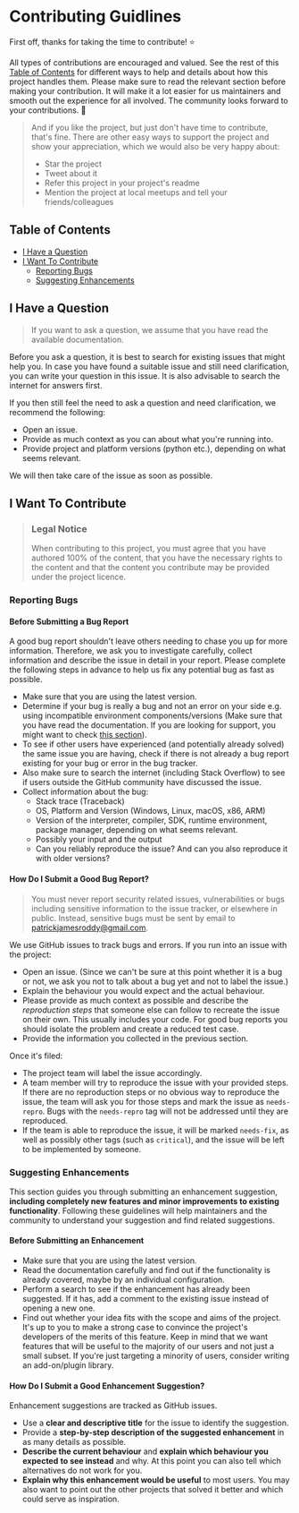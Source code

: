 # Contributing Guidlines

First off, thanks for taking the time to contribute! ⭐

All types of contributions are encouraged and valued. See the rest of this
[Table of Contents](#table-of-contents) for different ways to help and details
about how this project handles them. Please make sure to read the relevant
section before making your contribution. It will make it a lot easier for us
maintainers and smooth out the experience for all involved. The community looks
forward to your contributions. 🎉

> And if you like the project, but just don't have time to contribute, that's
> fine. There are other easy ways to support the project and show your
> appreciation, which we would also be very happy about:
>
> - Star the project
> - Tweet about it
> - Refer this project in your project's readme
> - Mention the project at local meetups and tell your friends/colleagues

## Table of Contents

- [I Have a Question](#i-have-a-question)
- [I Want To Contribute](#i-want-to-contribute)
  - [Reporting Bugs](#reporting-bugs)
  - [Suggesting Enhancements](#suggesting-enhancements)

## I Have a Question

> If you want to ask a question, we assume that you have read the available
> documentation.

Before you ask a question, it is best to search for existing issues that might
help you. In case you have found a suitable issue and still need clarification,
you can write your question in this issue. It is also advisable to search the
internet for answers first.

If you then still feel the need to ask a question and need clarification, we
recommend the following:

- Open an issue.
- Provide as much context as you can about what you're running into.
- Provide project and platform versions (python etc.), depending on what seems
  relevant.

We will then take care of the issue as soon as possible.

## I Want To Contribute

> ### Legal Notice
>
> When contributing to this project, you must agree that you have authored 100%
> of the content, that you have the necessary rights to the content and that the
> content you contribute may be provided under the project licence.

### Reporting Bugs

#### Before Submitting a Bug Report

A good bug report shouldn't leave others needing to chase you up for more
information. Therefore, we ask you to investigate carefully, collect information
and describe the issue in detail in your report. Please complete the following
steps in advance to help us fix any potential bug as fast as possible.

- Make sure that you are using the latest version.
- Determine if your bug is really a bug and not an error on your side e.g. using
  incompatible environment components/versions (Make sure that you have read the
  documentation. If you are looking for support, you might want to check
  [this section](#i-have-a-question)).
- To see if other users have experienced (and potentially already solved) the
  same issue you are having, check if there is not already a bug report existing
  for your bug or error in the bug tracker.
- Also make sure to search the internet (including Stack Overflow) to see if
  users outside the GitHub community have discussed the issue.
- Collect information about the bug:
  - Stack trace (Traceback)
  - OS, Platform and Version (Windows, Linux, macOS, x86, ARM)
  - Version of the interpreter, compiler, SDK, runtime environment, package
    manager, depending on what seems relevant.
  - Possibly your input and the output
  - Can you reliably reproduce the issue? And can you also reproduce it with
    older versions?

#### How Do I Submit a Good Bug Report?

> You must never report security related issues, vulnerabilities or bugs
> including sensitive information to the issue tracker, or elsewhere in public.
> Instead, sensitive bugs must be sent by email to <patrickjamesroddy@gmail.com>.

We use GitHub issues to track bugs and errors. If you run into an issue with the
project:

- Open an issue. (Since we can't be sure at this point whether it is a bug or
  not, we ask you not to talk about a bug yet and not to label the issue.)
- Explain the behaviour you would expect and the actual behaviour.
- Please provide as much context as possible and describe the _reproduction_
  _steps_ that someone else can follow to recreate the issue on their own. This
  usually includes your code. For good bug reports you should isolate the problem
  and create a reduced test case.
- Provide the information you collected in the previous section.

Once it's filed:

- The project team will label the issue accordingly.
- A team member will try to reproduce the issue with your provided steps. If
  there are no reproduction steps or no obvious way to reproduce the issue, the
  team will ask you for those steps and mark the issue as `needs-repro`. Bugs with
  the `needs-repro` tag will not be addressed until they are reproduced.
- If the team is able to reproduce the issue, it will be marked `needs-fix`, as
  well as possibly other tags (such as `critical`), and the issue will be left to
  be implemented by someone.

### Suggesting Enhancements

This section guides you through submitting an enhancement suggestion,
**including completely new features and minor improvements to existing**
**functionality**. Following these guidelines will help maintainers and the
community to understand your suggestion and find related suggestions.

#### Before Submitting an Enhancement

- Make sure that you are using the latest version.
- Read the documentation carefully and find out if the functionality is already
  covered, maybe by an individual configuration.
- Perform a search to see if the enhancement has already been suggested. If it
  has, add a comment to the existing issue instead of opening a new one.
- Find out whether your idea fits with the scope and aims of the project. It's
  up to you to make a strong case to convince the project's developers of the
  merits of this feature. Keep in mind that we want features that will be useful
  to the majority of our users and not just a small subset. If you're just
  targeting a minority of users, consider writing an add-on/plugin library.

#### How Do I Submit a Good Enhancement Suggestion?

Enhancement suggestions are tracked as GitHub issues.

- Use a **clear and descriptive title** for the issue to identify the suggestion.
- Provide a **step-by-step description of the suggested enhancement** in as many
  details as possible.
- **Describe the current behaviour** and **explain which behaviour you expected**
  **to see instead** and why. At this point you can also tell which alternatives
  do not work for you.
- **Explain why this enhancement would be useful** to most users. You
  may also want to point out the other projects that solved it better and which
  could serve as inspiration.
